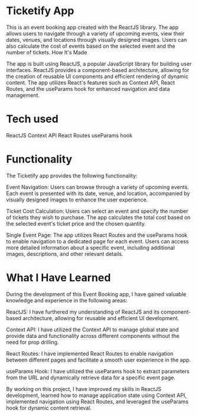 # Ticketify App

This is an event booking app created with the ReactJS library. The app allows users to navigate through a variety of upcoming events, view their dates, venues, and locations through visually designed images. Users can also calculate the cost of events based on the selected event and the number of tickets.
How It's Made

The app is built using ReactJS, a popular JavaScript library for building user interfaces. ReactJS provides a component-based architecture, allowing for the creation of reusable UI components and efficient rendering of dynamic content. The app utilizes React's features such as Context API, React Routes, and the useParams hook for enhanced navigation and data management.

# Tech used

ReactJS
Context API
React Routes
useParams hook

# Functionality

The Ticketify app provides the following functionality:

Event Navigation: Users can browse through a variety of upcoming events. Each event is presented with its date, venue, and location, accompanied by visually designed images to enhance the user experience.

Ticket Cost Calculation: Users can select an event and specify the number of tickets they wish to purchase. The app calculates the total cost based on the selected event's ticket price and the chosen quantity.

Single Event Page: The app utilizes React Routes and the useParams hook to enable navigation to a dedicated page for each event. Users can access more detailed information about a specific event, including additional images, descriptions, and other relevant details.

# What I Have Learned

During the development of this Event Booking app, I have gained valuable knowledge and experience in the following areas:

ReactJS: I have furthered my understanding of ReactJS and its component-based architecture, allowing for reusable and efficient UI development.

Context API: I have utilized the Context API to manage global state and provide data and functionality across different components without the need for prop drilling.

React Routes: I have implemented React Routes to enable navigation between different pages and facilitate a smooth user experience in the app.

useParams Hook: I have utilized the useParams hook to extract parameters from the URL and dynamically retrieve data for a specific event page.

By working on this project, I have improved my skills in ReactJS development, learned how to manage application state using Context API, implemented navigation using React Routes, and leveraged the useParams hook for dynamic content retrieval.
